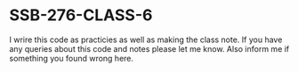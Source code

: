# SSB-276-CLASS-6
I wrire this code as practicies as well as making the class note. If you have any queries about this code and notes please let me know. Also inform me if something you found wrong here.
